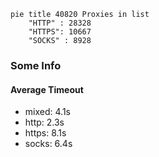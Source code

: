 
```mermaid
pie title 40820 Proxies in list
    "HTTP" : 28328
    "HTTPS": 10667
    "SOCKS" : 8928
```

### Some Info
#### Average Timeout

- mixed: 4.1s
- http: 2.3s
- https: 8.1s
- socks: 6.4s